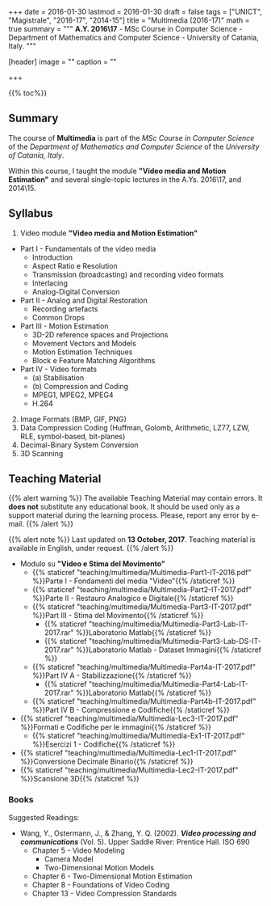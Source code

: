+++
date = 2016-01-30
lastmod = 2016-01-30
draft = false
tags = ["UNICT", "Magistrale", "2016-17", "2014-15"]
title = "Multimedia (2016-17)"
math = true
summary = """
**A.Y. 2016\\17** - MSc Course in Computer Science - Department of Mathematics and Computer Science - University of Catania, Italy. 
"""

[header]
image = ""
caption = ""

+++

{{% toc%}}

## Summary

The course of **Multimedia** is part of the *MSc Course in Computer Science* of the *Department of Mathematics and Computer Science* of the *University of Catania, Italy*.

Within this course, I taught the module **"Video media and Motion Estimation"** and several single-topic lectures in the A.Ys. 2016\\17, and 2014\\15.

## Syllabus

1. Video module **"Video media and Motion Estimation"**
  * Part I - Fundamentals of the video media
      * Introduction
      * Aspect Ratio e Resolution
      * Transmission (broadcasting) and recording video formats
      * Interlacing
      * Analog-Digital Conversion
  * Part II - Analog and Digital Restoration
      * Recording artefacts
      * Common Drops
  * Part III - Motion Estimation
      * 3D-2D reference spaces and Projections
      * Movement Vectors and Models
      * Motion Estimation Techniques
      * Block e Feature Matching Algorithms
  * Part IV - Video formats
      * (a) Stabilisation
      * (b) Compression and Coding
      * MPEG1, MPEG2, MPEG4
      * H.264
2. Image Formats (BMP, GIF, PNG)
3. Data Compression Coding (Huffman, Golomb, Arithmetic, LZ77, LZW, RLE, symbol-based, bit-planes)
4. Decimal-Binary System Conversion
5. 3D Scanning

## Teaching Material

{{% alert warning %}}
The available Teaching Material may contain errors. It **does not** substitute any educational book. It should be used only as a support material during the learning process. Please, report any error by e-mail.
{{% /alert %}}

{{% alert note %}}
Last updated on **13 October, 2017**. Teaching material is available in English, under request.
{{% /alert %}}

* Modulo su **"Video e Stima del Movimento"**
  * {{% staticref "teaching/multimedia/Multimedia-Part1-IT-2016.pdf" %}}Parte I - Fondamenti del media "Video"{{% /staticref %}}
  * {{% staticref "teaching/multimedia/Multimedia-Part2-IT-2017.pdf" %}}Parte II - Restauro Analogico e Digitale{{% /staticref %}}
  * {{% staticref "teaching/multimedia/Multimedia-Part3-IT-2017.pdf" %}}Part III - Stima del Movimento{{% /staticref %}}
      * {{% staticref "teaching/multimedia/Multimedia-Part3-Lab-IT-2017.rar" %}}Laboratorio Matlab{{% /staticref %}}
      * {{% staticref "teaching/multimedia/Multimedia-Part3-Lab-DS-IT-2017.rar" %}}Laboratorio Matlab - Dataset Immagini{{% /staticref %}}
  * {{% staticref "teaching/multimedia/Multimedia-Part4a-IT-2017.pdf" %}}Part IV A - Stabilizzazione{{% /staticref %}}
      * {{% staticref "teaching/multimedia/Multimedia-Part4-Lab-IT-2017.rar" %}}Laboratorio Matlab{{% /staticref %}}
  * {{% staticref "teaching/multimedia/Multimedia-Part4b-IT-2017.pdf" %}}Part IV B - Compressione e Codifiche{{% /staticref %}}
* {{% staticref "teaching/multimedia/Multimedia-Lec3-IT-2017.pdf" %}}Formati e Codifiche per le immagini{{% /staticref %}}
  * {{% staticref "teaching/multimedia/Multimedia-Ex1-IT-2017.pdf" %}}Esercizi 1 - Codifiche{{% /staticref %}}
* {{% staticref "teaching/multimedia/Multimedia-Lec1-IT-2017.pdf" %}}Conversione Decimale Binario{{% /staticref %}}
* {{% staticref "teaching/multimedia/Multimedia-Lec2-IT-2017.pdf" %}}Scansione 3D{{% /staticref %}}

### Books

Suggested Readings:

* Wang, Y., Ostermann, J., & Zhang, Y. Q. (2002). _**Video processing and communications**_ (Vol. 5). Upper Saddle River: Prentice Hall.
ISO 690
  * Chapter 5 - Video Modeling
      * Camera Model
      * Two-Dimensional Motion Models
  * Chapter 6 - Two-Dimensional Motion Estimation
  * Chapter 8 - Foundations of Video Coding
  * Chapter 13 - Video Compression Standards

